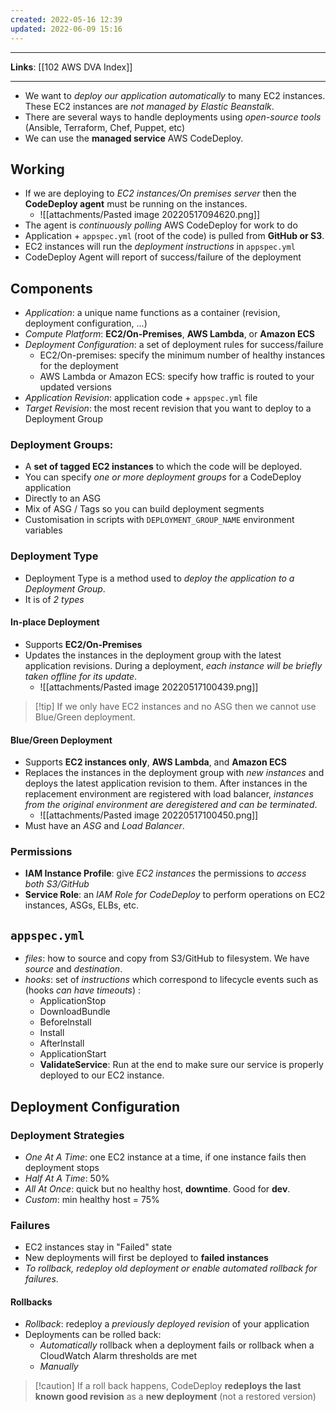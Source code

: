 ```yaml
---
created: 2022-05-16 12:39
updated: 2022-06-09 15:16
---
```

---
**Links**: [[102 AWS DVA Index]]

---
- We want to *deploy our application automatically* to many EC2 instances. These EC2 instances are *not managed by Elastic Beanstalk*.
- There are several ways to handle deployments using *open-source tools* (Ansible, Terraform, Chef, Puppet, etc)
- We can use the **managed service** AWS CodeDeploy.

## Working
- If we are deploying to *EC2 instances/On premises server* then the **CodeDeploy agent** must be running on the instances.
	- ![[attachments/Pasted image 20220517094620.png]]
- The agent is *continuously polling* AWS CodeDeploy for work to do 
- Application + `appspec.yml` (root of the code) is pulled from **GitHub or S3**.
- EC2 instances will run the *deployment instructions* in `appspec.yml`
- CodeDeploy Agent will report of success/failure of the deployment

## Components
- *Application*: a unique name functions as a container (revision, deployment configuration, ...)
- *Compute Platform*: **EC2/On-Premises**, **AWS Lambda**, or **Amazon ECS**
- *Deployment Configuration*: a set of deployment rules for success/failure
	- EC2/On-premises: specify the minimum number of healthy instances for the deployment
	- AWS Lambda or Amazon ECS: specify how traffic is routed to your updated versions
- *Application Revision*: application code + `appspec.yml` file
- *Target Revision*: the most recent revision that you want to deploy to a Deployment Group

### Deployment Groups:
- A **set of tagged EC2 instances** to which the code will be deployed.
- You can specify *one or more deployment groups* for a CodeDeploy application
- Directly to an ASG
- Mix of ASG / Tags so you can build deployment segments
- Customisation in scripts with `DEPLOYMENT_GROUP_NAME` environment variables

### Deployment Type
- Deployment Type is a method used to *deploy the application to a Deployment Group*. 
- It is of *2 types*

#### In-place Deployment
- Supports **EC2/On-Premises**
- Updates the instances in the deployment group with the latest application revisions. During a deployment, *each instance will be briefly taken offline for its update*.
	- ![[attachments/Pasted image 20220517100439.png]]

> [!tip] If we only have EC2 instances and no ASG then we cannot use Blue/Green deployment.

#### Blue/Green Deployment
- Supports **EC2 instances only**, **AWS Lambda**, and **Amazon ECS**
- Replaces the instances in the deployment group with *new instances* and deploys the latest application revision to them. After instances in the replacement environment are registered with load balancer, *instances from the original environment are deregistered and can be terminated*. 
	- ![[attachments/Pasted image 20220517100450.png]]
- Must have an *ASG* and *Load Balancer*.

### Permissions
- **IAM Instance Profile**: give *EC2 instances* the permissions to *access both S3/GitHub*
- **Service Role**: an *IAM Role for CodeDeploy* to perform operations on EC2 instances, ASGs, ELBs, etc.

## `appspec.yml`
- *files*: how to source and copy from S3/GitHub to filesystem. We have *source* and *destination*.
- *hooks*: set of *instructions* which correspond to lifecycle events such as (hooks *can have timeouts*) :
	- ApplicationStop
	- DownloadBundle
	- Beforelnstall
	- Install
	- Afterlnstall
	- ApplicationStart
	- **ValidateService**: Run at the end to make sure our service is properly deployed to our EC2 instance.

## Deployment Configuration
### Deployment Strategies
- *One At A Time*: one EC2 instance at a time, if one instance fails then deployment stops
- *Half At A Time*: 50%
- *All At Once*: quick but no healthy host, **downtime**. Good for **dev**.
- *Custom*: min healthy host = 75%

### Failures
- EC2 instances stay in "Failed" state
- New deployments will first be deployed to **failed instances**
- *To rollback, redeploy old deployment or enable automated rollback for failures*.

#### Rollbacks
- *Rollback*: redeploy a *previously deployed revision* of your application
- Deployments can be rolled back:
	- *Automatically* rollback when a deployment fails or rollback when a CloudWatch Alarm thresholds are met
	- *Manually*

> [!caution] If a roll back happens, CodeDeploy **redeploys the last known good revision** as a **new deployment** (not a restored version)

